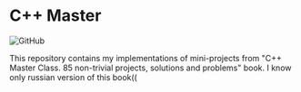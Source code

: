 # C++ Master

![GitHub](https://img.shields.io/github/license/KeTchUP42/cpp-master)

This repository contains my implementations of mini-projects from "C++ Master Class. 85 non-trivial projects, solutions and problems" book. I know only russian version of this book((
